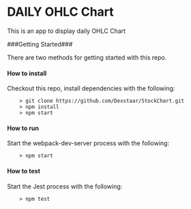 # DAILY OHLC Chart

This is an app to display daily OHLC Chart

###Getting Started###

There are two methods for getting started with this repo.

#### How to install #####
Checkout this repo, install dependencies with the following:

```
	> git clone https://github.com/Dexstaar/StockChart.git
	> npm install
	> npm start
```


#### How to run #####
Start the webpack-dev-server process with the following:

```
	> npm start
```


#### How to test #####
Start the Jest process with the following:

```
	> npm test
```
